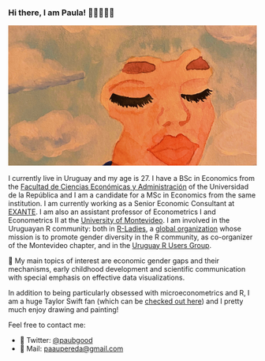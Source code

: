 ### Hi there, I am Paula! 👋🏾👩🏾‍💻

![](https://github.com/paulapereda/paulapereda/blob/master/paula_pereda_clouds_women_thoughts.png)

I currently live in Uruguay and my age is 27. I have a BSc in Economics from the [Facultad de Ciencias Económicas y Administración](http://fcea.edu.uy/maestrias/maestria-economia.html) of the Universidad de la República and I am a candidate for a MSc in Economics from the same institution. I am currently working as a Senior Economic Consultant at [EXANTE](https://www.exante.com.uy/). I am also an assistant professor of Econometrics I and Econometrics II at the [University of Montevideo](https://um.edu.uy/facultad-de-ciencias-empresariales-y-economia). I am involved in the Uruguayan R community: both in [R-Ladies](https://twitter.com/RLadiesMVD), a [global organization](https://rladies.org/) whose mission is to promote gender diversity in the R community, as co-organizer of the Montevideo chapter, and in the [Uruguay R Users Group](https://twitter.com/gurumvd).


📌 My main topics of interest are economic gender gaps and their mechanisms, early childhood development and scientific communication with special emphasis on effective data visualizations.
️

In addition to being particularly obsessed with microeconometrics and R, I am a huge Taylor Swift fan (which can be [checked out here](https://paulapereda.com/2021/01/07/taylor-analisis-de-texto-sobre-la-discografia-de-taylor-swift-en-r/)) and I pretty much enjoy drawing and painting!

️Feel free to contact me:

- 🦜 Twitter: [@paubgood](www.twitter.com/paubgood)
- 📧 Mail: paaupereda@gmail.com
